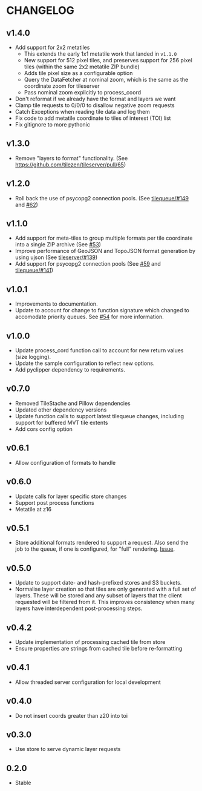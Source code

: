 CHANGELOG
=========

v1.4.0
------
* Add support for 2x2 metatiles
    * This extends the early 1x1 metatile work that landed in `v1.1.0`
    * New support for 512 pixel tiles, and preserves support for 256 pixel tiles (within the same 2x2 metatile ZIP bundle)
    * Adds tile pixel size as a configurable option
    * Query the DataFetcher at nominal zoom, which is the same as the coordinate zoom for tileserver
    * Pass nominal zoom explicitly to process_coord
* Don't reformat if we already have the format and layers we want
* Clamp tile requests to 0/0/0 to disallow negative zoom requests
* Catch Exceptions when reading tile data and log them
* Fix code to add metatile coordinate to tiles of interest (TOI) list
* Fix gitignore to more pythonic

v1.3.0
------
* Remove "layers to format" functionality. (See https://github.com/tilezen/tileserver/pull/65)

v1.2.0
------
* Roll back the use of psycopg2 connection pools. (See [tilequeue/#149](https://github.com/tilezen/tilequeue/pull/149) and [#62](https://github.com/tilezen/tileserver/pull/62))

v1.1.0
------
* Add support for meta-tiles to group multiple formats per tile coordinate into a single ZIP archive (See [#53](https://github.com/tilezen/tileserver/issues/53))
* Improve performance of GeoJSON and TopoJSON format generation by using ujson (See [tileserver/#139](https://github.com/tilezen/tilequeue/issues/139))
* Add support for psycopg2 connection pools (See [#59](https://github.com/tilezen/tileserver/pull/59) and [tilequeue/#141](https://github.com/tilezen/tilequeue/issues/141))

v1.0.1
------
* Improvements to documentation.
* Update to account for change to function signature which changed to accomodate priority queues. See [#54](https://github.com/tilezen/tileserver/pull/54) for more information.

v1.0.0
------
* Update process_cord function call to account for new return values (size logging).
* Update the sample configuration to reflect new options.
* Add pyclipper dependency to requirements.

v0.7.0
------
* Removed TileStache and Pillow dependencies
* Updated other dependency versions
* Update function calls to support latest tilequeue changes, including support for buffered MVT tile extents
* Add cors config option

v0.6.1
------
* Allow configuration of formats to handle

v0.6.0
------
* Update calls for layer specific store changes
* Support post process functions
* Metatile at z16

v0.5.1
------

* Store additional formats rendered to support a request. Also send the job to the queue, if one is configured, for "full" rendering. [Issue](https://github.com/mapzen/tileserver/pull/14).

v0.5.0
------
* Update to support date- and hash-prefixed stores and S3 buckets.
* Normalise layer creation so that tiles are only generated with a full set of layers. These will be stored and any subset of layers that the client requested will be filtered from it. This improves consistency when many layers have interdependent post-processing steps.

v0.4.2
------
* Update implementation of processing cached tile from store
* Ensure properties are strings from cached tile before re-formatting

v0.4.1
------
* Allow threaded server configuration for local development

v0.4.0
------
* Do not insert coords greater than z20 into toi

v0.3.0
------
* Use store to serve dynamic layer requests

0.2.0
-----
* Stable
